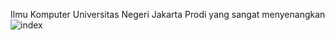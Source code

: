 Ilmu Komputer Universitas Negeri Jakarta
Prodi yang sangat menyenangkan
![index](https://user-images.githubusercontent.com/89505830/203242884-de246eeb-5f2e-421a-b08b-e44a99988b18.jpg)